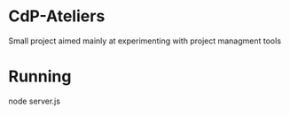 # CdP-Ateliers
Small project aimed mainly at experimenting with project managment tools

# Running
node server.js